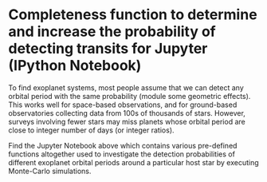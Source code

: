 # Completeness function to determine and increase the probability of detecting transits for Jupyter (IPython Notebook)

To find exoplanet systems, most people assume that we can detect any orbital period with the same probability (module some geometric effects). This works well for space-based observations, and for ground-based observatories collecting data from 100s of thousands of stars. However, surveys involving fewer stars may miss planets whose orbital period are close to integer number of days (or integer ratios).

Find the Jupyter Notebook above which contains various pre-defined functions altogether used to investigate the detection probabilities of different exoplanet orbital periods around a particular host star by executing Monte-Carlo simulations. 
